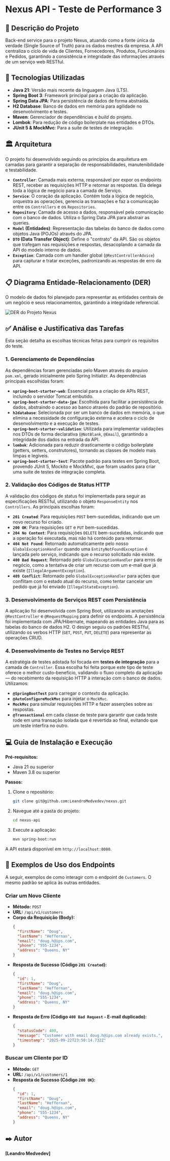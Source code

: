 # Nexus API - Teste de Performance 3

## 📝 Descrição do Projeto

Back-end service para o projeto Nexus, atuando como a fonte única da verdade (Single Source of Truth) para os dados mestres da empresa. A API centraliza o ciclo de vida de Clientes, Fornecedores, Produtos, Funcionários e Pedidos, garantindo a consistência e integridade das informações através de um serviço web RESTful.

## 🚀 Tecnologias Utilizadas

- **Java 21**: Versão mais recente da linguagem Java (LTS).
- **Spring Boot 3**: Framework principal para a criação da aplicação.
- **Spring Data JPA**: Para persistência de dados de forma abstraída.
- **H2 Database**: Banco de dados em memória para agilidade no desenvolvimento e testes.
- **Maven**: Gerenciador de dependências e _build_ do projeto.
- **Lombok**: Para redução de código boilerplate nas entidades e DTOs.
- **JUnit 5 & MockMvc**: Para a suíte de testes de integração.

## 🏛️ Arquitetura

O projeto foi desenvolvido seguindo os princípios da arquitetura em camadas para garantir a separação de responsabilidades, manutenibilidade e testabilidade.

- **`Controller`**: Camada mais externa, responsável por expor os endpoints REST, receber as requisições HTTP e retornar as respostas. Ela delega toda a lógica de negócio para a camada de Serviço.
- **`Service`**: O coração da aplicação. Contém toda a lógica de negócio, orquestra as operações, gerencia as transações e faz a comunicação entre os `Controllers` e os `Repositories`.
- **`Repository`**: Camada de acesso a dados, responsável pela comunicação com o banco de dados. Utiliza o Spring Data JPA para abstrair as queries.
- **`Model` (Entidades)**: Representação das tabelas do banco de dados como objetos Java (POJOs) através do JPA.
- **`DTO` (Data Transfer Object)**: Define o "contrato" da API. São os objetos que trafegam nas requisições e respostas, desacoplando a camada da API do modelo interno de dados.
- **`Exception`**: Camada com um handler global (`@RestControllerAdvice`) para capturar e tratar exceções, padronizando as respostas de erro da API.

## 📋 Diagrama Entidade-Relacionamento (DER)

O modelo de dados foi planejado para representar as entidades centrais de um negócio e seus relacionamentos, garantindo a integridade referencial.

![DER do Projeto Nexus](docs/der-nexus.png)

## ✅ Análise e Justificativa das Tarefas

Esta seção detalha as escolhas técnicas feitas para cumprir os requisitos do teste.

### 1. Gerenciamento de Dependências

As dependências foram gerenciadas pelo Maven através do arquivo `pom.xml`, gerado inicialmente pelo Spring Initializr. As dependências principais escolhidas foram:
- **`spring-boot-starter-web`**: Essencial para a criação de APIs REST, incluindo o servidor Tomcat embutido.
- **`spring-boot-starter-data-jpa`**: Escolhida para facilitar a persistência de dados, abstraindo o acesso ao banco através do padrão de repositório.
- **`h2database`**: Selecionada por ser um banco de dados em memória, o que elimina a necessidade de configuração externa e acelera o ciclo de desenvolvimento e a execução de testes.
- **`spring-boot-starter-validation`**: Utilizada para implementar validações nos DTOs de forma declarativa (`@NotBlank`, `@Email`), garantindo a integridade dos dados na entrada da API.
- **`lombok`**: Adicionada para reduzir drasticamente o código boilerplate (getters, setters, construtores), tornando as classes de modelo mais limpas e legíveis.
- **`spring-boot-starter-test`**: Pacote padrão para testes em Spring Boot, provendo JUnit 5, Mockito e MockMvc, que foram usados para criar uma suíte de testes de integração completa.

### 2. Validação dos Códigos de Status HTTP

A validação dos códigos de status foi implementada para seguir as especificações RESTful, utilizando o objeto `ResponseEntity` nos `Controllers`. As principais escolhas foram:
- **`201 Created`**: Para requisições `POST` bem-sucedidas, indicando que um novo recurso foi criado.
- **`200 OK`**: Para requisições `GET` e `PUT` bem-sucedidas.
- **`204 No Content`**: Para requisições `DELETE` bem-sucedidas, indicando que a operação foi executada, mas não há conteúdo para retornar.
- **`404 Not Found`**: Retornado automaticamente pelo nosso `GlobalExceptionHandler` quando uma `EntityNotFoundException` é lançada pelo serviço, indicando que o recurso solicitado não existe.
- **`400 Bad Request`**: Retornado pelo `GlobalExceptionHandler` para erros de negócio, como a tentativa de criar um recurso com um e-mail que já existe (`IllegalArgumentException`).
- **`409 Conflict`**: Retornado pelo `GlobalExceptionHandler` para ações que conflitam com o estado atual do recurso, como tentar cancelar um pedido que já foi enviado (`IllegalStateException`).

### 3. Desenvolvimento de Serviços REST com Persistência

A aplicação foi desenvolvida com Spring Boot, utilizando as anotações `@RestController` e `@RequestMapping` para definir os endpoints. A persistência foi implementada com JPA/Hibernate, mapeando as entidades Java para as tabelas do banco de dados H2. O design seguiu os padrões RESTful, utilizando os verbos HTTP (`GET`, `POST`, `PUT`, `DELETE`) para representar as operações CRUD.

### 4. Desenvolvimento de Testes no Serviço REST

A estratégia de testes adotada foi focada em **testes de integração** para a camada de `Controller`. Essa escolha foi feita porque este tipo de teste oferece o melhor custo-benefício, validando o fluxo completo da aplicação — do recebimento da requisição HTTP à interação com o banco de dados. Utilizamos:
- **`@SpringBootTest`** para carregar o contexto da aplicação.
- **`@AutoConfigureMockMvc`** para injetar o `MockMvc`.
- **`MockMvc`** para simular requisições HTTP e fazer asserções sobre as respostas.
- **`@Transactional`** em cada classe de teste para garantir que cada teste rode em uma transação isolada que é revertida ao final, evitando que um teste interfira no outro.

## 💻 Guia de Instalação e Execução

**Pré-requisitos:**
- Java 21 ou superior
- Maven 3.8 ou superior

**Passos:**
1. Clone o repositório:
   ```bash
   git clone git@github.com:LeandroMedvedev/nexus.git
   ```
2. Navegue até a pasta do projeto:
   ```bash
   cd nexus-api
   ```
3. Execute a aplicação:
   ```bash
   mvn spring-boot:run
   ```
A API estará disponível em `http://localhost:8080`.

## 📡 Exemplos de Uso dos Endpoints

A seguir, exemplos de como interagir com o endpoint de `Customers`. O mesmo padrão se aplica às outras entidades.

### Criar um Novo Cliente

- **Método:** `POST`
- **URL:** `/api/v1/customers`
- **Corpo da Requisição (Body):**
  ```json
  {
    "firstName": "Doug",
    "lastName": "Heffernan",
    "email": "doug.h@ips.com",
    "phone": "555-1234",
    "address": "Queens, NY"
  }
  ```
- **Resposta de Sucesso (Código `201 Created`):**
  ```json
  {
    "id": 1,
    "firstName": "Doug",
    "lastName": "Heffernan",
    "email": "doug.h@ips.com",
    "phone": "555-1234",
    "address": "Queens, NY"
  }
  ```
- **Resposta de Erro (Código `400 Bad Request` - E-mail duplicado):**
  ```json
  {
    "statusCode": 400,
    "message": "Customer with email doug.h@ips.com already exists.",
    "timestamp": "2025-09-22T23:50:14.732Z"
  }
  ```

### Buscar um Cliente por ID

- **Método:** `GET`
- **URL:** `/api/v1/customers/1`
- **Resposta de Sucesso (Código `200 OK`):**
  ```json
  {
    "id": 1,
    "firstName": "Doug",
    "lastName": "Heffernan",
    "email": "doug.h@ips.com",
    "phone": "555-1234",
    "address": "Queens, NY"
  }
  ```

## ✒️ Autor

**[Leandro Medvedev]**